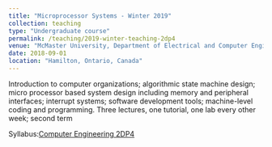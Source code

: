 ```yaml
---
title: "Microprocessor Systems - Winter 2019"
collection: teaching
type: "Undergraduate course"
permalink: /teaching/2019-winter-teaching-2dp4
venue: "McMaster University, Department of Electrical and Computer Engineering"
date: 2018-09-01
location: "Hamilton, Ontario, Canada"
---
```


Introduction to computer organizations; algorithmic state machine design; micro processor based system design including memory and peripheral interfaces; interrupt systems; software development tools; machine-level coding and programming.
Three lectures, one tutorial, one lab every other week; second term

Syllabus:<a href="https://www.eng.mcmaster.ca/sites/default/files/compeng_2dp4_c01c02_w2019.pdf">Computer Engineering 2DP4</a>

